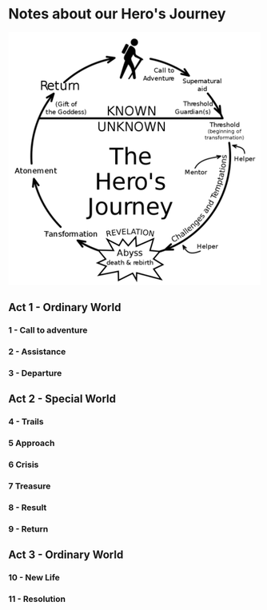 # Notes about our Hero's Journey

![HerosJourney](Hero's_Journey.png)

## Act 1 - Ordinary World

### 1 - Call to adventure

### 2 - Assistance

### 3 - Departure

## Act 2 - Special World

### 4 - Trails

### 5 Approach

### 6 Crisis

### 7 Treasure

### 8 - Result

### 9 - Return

## Act 3 - Ordinary World

### 10 - New Life

### 11 - Resolution
